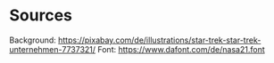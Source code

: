 # Sources
Background: https://pixabay.com/de/illustrations/star-trek-star-trek-unternehmen-7737321/
Font: https://www.dafont.com/de/nasa21.font